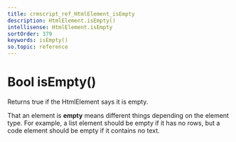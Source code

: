```yaml
---
title: crmscript_ref_HtmlElement_isEmpty
description: HtmlElement.isEmpty()
intellisense: HtmlElement.isEmpty
sortOrder: 379
keywords: isEmpty()
so.topic: reference
---
```


# Bool isEmpty()

Returns true if the HtmlElement says it is empty.

That an element is **empty** means different things depending on the element type. For example, a list element should be empty if it has no rows, but a code element should be empty if it contains no text.
